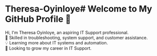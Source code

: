 # Theresa-Oyinloye# Welcome to My GitHub Profile 👋  
Hi, I'm Theresa Oyinloye, an aspiring IT Support professional.  
🔧 Skilled in troubleshooting, system support, and customer assistance.  
💡 Learning more about IT systems and automation.  
🚀 Looking to grow my career in IT Support.  
